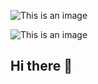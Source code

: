 
![This is an image](https://media.giphy.com/media/5xaOcLwijfQN4bm2LV6/giphy.gif)

![This is an image](https://media.giphy.com/media/5hgYGAOJIdyyWjfKCa/giphy.gif)


## Hi there 👋

<!--
**iamApp/iamApp** is a ✨ _special_ ✨ repository because its `README.md` (this file) appears on your GitHub profile.

Here are some ideas to get you started:

- 🔭 I’m currently working on ...
- 🌱 I’m currently learning ...
- 👯 I’m looking to collaborate on ...
- 🤔 I’m looking for help with ...
- 💬 Ask me about ...
- 📫 How to reach me: ...
- 😄 Pronouns: ...
- ⚡ Fun fact: ...
-->
